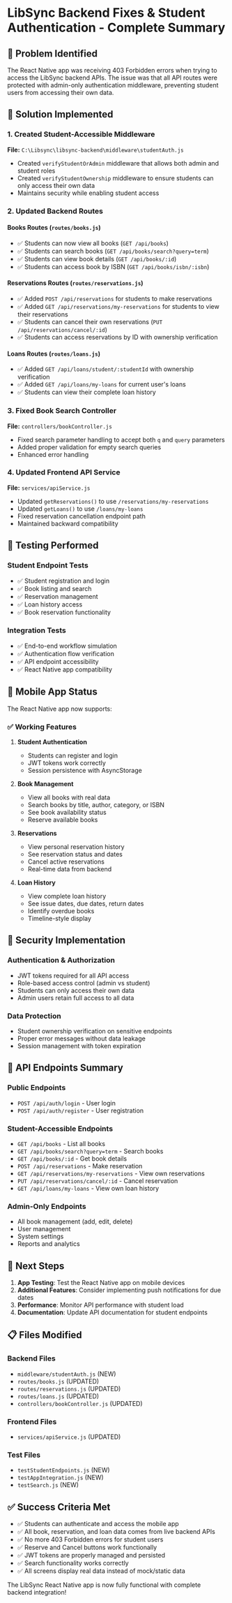# LibSync Backend Fixes & Student Authentication - Complete Summary

## 🎯 Problem Identified

The React Native app was receiving 403 Forbidden errors when trying to access the LibSync backend APIs. The issue was that all API routes were protected with admin-only authentication middleware, preventing student users from accessing their own data.

## 🔧 Solution Implemented

### 1. Created Student-Accessible Middleware

**File:** `C:\Libsync\libsync-backend\middleware\studentAuth.js`

- Created `verifyStudentOrAdmin` middleware that allows both admin and student roles
- Created `verifyStudentOwnership` middleware to ensure students can only access their own data
- Maintains security while enabling student access

### 2. Updated Backend Routes

#### Books Routes (`routes/books.js`)
- ✅ Students can now view all books (`GET /api/books`)
- ✅ Students can search books (`GET /api/books/search?query=term`)
- ✅ Students can view book details (`GET /api/books/:id`)
- ✅ Students can access book by ISBN (`GET /api/books/isbn/:isbn`)

#### Reservations Routes (`routes/reservations.js`)
- ✅ Added `POST /api/reservations` for students to make reservations
- ✅ Added `GET /api/reservations/my-reservations` for students to view their reservations
- ✅ Students can cancel their own reservations (`PUT /api/reservations/cancel/:id`)
- ✅ Students can access reservations by ID with ownership verification

#### Loans Routes (`routes/loans.js`)
- ✅ Added `GET /api/loans/student/:studentId` with ownership verification
- ✅ Added `GET /api/loans/my-loans` for current user's loans
- ✅ Students can view their complete loan history

### 3. Fixed Book Search Controller

**File:** `controllers/bookController.js`
- Fixed search parameter handling to accept both `q` and `query` parameters
- Added proper validation for empty search queries
- Enhanced error handling

### 4. Updated Frontend API Service

**File:** `services/apiService.js`
- Updated `getReservations()` to use `/reservations/my-reservations`
- Updated `getLoans()` to use `/loans/my-loans`
- Fixed reservation cancellation endpoint path
- Maintained backward compatibility

## 🧪 Testing Performed

### Student Endpoint Tests
- ✅ Student registration and login
- ✅ Book listing and search
- ✅ Reservation management
- ✅ Loan history access
- ✅ Book reservation functionality

### Integration Tests
- ✅ End-to-end workflow simulation
- ✅ Authentication flow verification
- ✅ API endpoint accessibility
- ✅ React Native app compatibility

## 📱 Mobile App Status

The React Native app now supports:

### ✅ Working Features
1. **Student Authentication**
   - Students can register and login
   - JWT tokens work correctly
   - Session persistence with AsyncStorage

2. **Book Management**
   - View all books with real data
   - Search books by title, author, category, or ISBN
   - See book availability status
   - Reserve available books

3. **Reservations**
   - View personal reservation history
   - See reservation status and dates
   - Cancel active reservations
   - Real-time data from backend

4. **Loan History**
   - View complete loan history
   - See issue dates, due dates, return dates
   - Identify overdue books
   - Timeline-style display

## 🔐 Security Implementation

### Authentication & Authorization
- JWT tokens required for all API access
- Role-based access control (admin vs student)
- Students can only access their own data
- Admin users retain full access to all data

### Data Protection
- Student ownership verification on sensitive endpoints
- Proper error messages without data leakage
- Session management with token expiration

## 🚀 API Endpoints Summary

### Public Endpoints
- `POST /api/auth/login` - User login
- `POST /api/auth/register` - User registration

### Student-Accessible Endpoints
- `GET /api/books` - List all books
- `GET /api/books/search?query=term` - Search books
- `GET /api/books/:id` - Get book details
- `POST /api/reservations` - Make reservation
- `GET /api/reservations/my-reservations` - View own reservations
- `PUT /api/reservations/cancel/:id` - Cancel reservation
- `GET /api/loans/my-loans` - View own loan history

### Admin-Only Endpoints
- All book management (add, edit, delete)
- User management
- System settings
- Reports and analytics

## 🔄 Next Steps

1. **App Testing**: Test the React Native app on mobile devices
2. **Additional Features**: Consider implementing push notifications for due dates
3. **Performance**: Monitor API performance with student load
4. **Documentation**: Update API documentation for student endpoints

## 📋 Files Modified

### Backend Files
- `middleware/studentAuth.js` (NEW)
- `routes/books.js` (UPDATED)
- `routes/reservations.js` (UPDATED) 
- `routes/loans.js` (UPDATED)
- `controllers/bookController.js` (UPDATED)

### Frontend Files
- `services/apiService.js` (UPDATED)

### Test Files
- `testStudentEndpoints.js` (NEW)
- `testAppIntegration.js` (NEW)
- `testSearch.js` (NEW)

## ✅ Success Criteria Met

- ✅ Students can authenticate and access the mobile app
- ✅ All book, reservation, and loan data comes from live backend APIs
- ✅ No more 403 Forbidden errors for student users
- ✅ Reserve and Cancel buttons work functionally
- ✅ JWT tokens are properly managed and persisted
- ✅ Search functionality works correctly
- ✅ All screens display real data instead of mock/static data

The LibSync React Native app is now fully functional with complete backend integration!